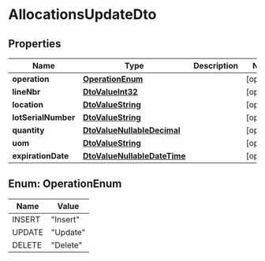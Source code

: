 
# AllocationsUpdateDto

## Properties
Name | Type | Description | Notes
------------ | ------------- | ------------- | -------------
**operation** | [**OperationEnum**](#OperationEnum) |  |  [optional]
**lineNbr** | [**DtoValueInt32**](DtoValueInt32.md) |  |  [optional]
**location** | [**DtoValueString**](DtoValueString.md) |  |  [optional]
**lotSerialNumber** | [**DtoValueString**](DtoValueString.md) |  |  [optional]
**quantity** | [**DtoValueNullableDecimal**](DtoValueNullableDecimal.md) |  |  [optional]
**uom** | [**DtoValueString**](DtoValueString.md) |  |  [optional]
**expirationDate** | [**DtoValueNullableDateTime**](DtoValueNullableDateTime.md) |  |  [optional]


<a name="OperationEnum"></a>
## Enum: OperationEnum
Name | Value
---- | -----
INSERT | &quot;Insert&quot;
UPDATE | &quot;Update&quot;
DELETE | &quot;Delete&quot;



